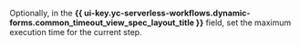 Optionally, in the **{{ ui-key.yc-serverless-workflows.dynamic-forms.common_timeout_view_spec_layout_title }}** field, set the maximum execution time for the current step.